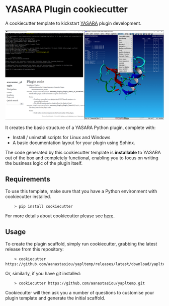 # YASARA Plugin cookiecutter

A cookiecutter template to kickstart [YASARA](http://www.yasara.org/) plugin development.

![frontpage](https://raw.githubusercontent.com/aanastasiou/yapltemp/main/image_frontpage.png)

It creates the basic structure of a YASARA Python plugin, complete with:

* Install / uninstall scripts for Linux and Windows 
* A basic documentation layout for your plugin using Sphinx.

The code generated by this cookiecutter template is **installable** to YASARA out of the box and 
completely functional, enabling you to focus on writing the business logic of the plugin itself.


## Requirements

To use this template, make sure that you have a Python environment with cookiecutter installed.

```
    > pip install cookiecutter
```

For more details about cookiecutter please see [here](https://github.com/cookiecutter/cookiecutter).


## Usage

To create the plugin scaffold, simply run cookiecutter, grabbing the latest release from this repository:


```
    > cookiecutter https://github.com/aanastasiou/yapltemp/releases/latest/download/yapltemp.zip
```

Or, similarly, if you have git installed:

```
    > cookiecutter https://github.com/aanastasiou/yapltemp.git
```

Cookiecutter will then ask you a number of questions to customise your plugin template and generate 
the initial scaffold.


